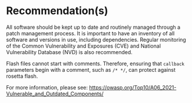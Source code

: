# Recommendation(s)

All software should be kept up to date and routinely managed through a patch management process. It is important to have an inventory of all software and versions in use, including dependencies. Regular monitoring of the Common Vulnerability and Exposures (CVE) and National Vulnerability Database (NVD) is also recommended.

Flash files cannot start with comments. Therefore, ensuring that `callback` parameters begin with a comment, such as `/* */`, can protect against rosetta flash.

For more information, please see:
<https://owasp.org/Top10/A06_2021-Vulnerable_and_Outdated_Components/>
